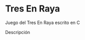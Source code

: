 <!--
SPDX-FileCopyrightText: 2024 Pablo Portas López <pablo.portas@udc.es>

SPDX-License-Identifier: CC-BY-NC-4.0
-->

<web-summary rel="tldr"/>
<secondary-label ref="wip"/>

# Tres En Raya

<tldr id="tldr">Juego del Tres En Raya escrito en C</tldr>


<!-- DESCRIPCIÓN DEL PROGRAMA -->
Descripción

<code-block lang="c" src="./Extras/TresEnRaya.c" collapsible="true" collapsed-title="Mostrar código"></code-block>
